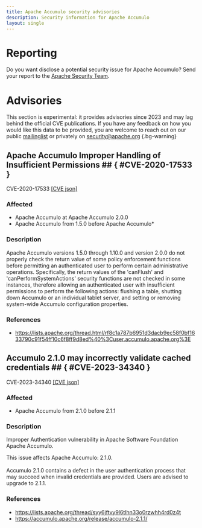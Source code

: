 ```yaml
---
title: Apache Accumulo security advisories
description: Security information for Apache Accumulo
layout: single
---
```


# Reporting

Do you want disclose a potential security issue for Apache Accumulo? Send your report to the [Apache Security Team](mailto:security@apache.org).

# Advisories

This section is experimental: it provides advisories since 2023 and may lag behind the official CVE publications. If you have any feedback on how you would like this data to be provided, you are welcome to reach out on our public [mailinglist](/mailinglist) or privately on [security@apache.org](mailto:security@apache.org)
{.bg-warning}

## Apache Accumulo Improper Handling of Insufficient Permissions ## { #CVE-2020-17533 }

CVE-2020-17533 [\[CVE json\]](./CVE-2020-17533.cve.json)

### Affected

* Apache Accumulo at Apache Accumulo 2.0.0
* Apache Accumulo from 1.5.0 before Apache Accumulo*


### Description

Apache Accumulo versions 1.5.0 through 1.10.0 and version 2.0.0 do not properly check the return value of some policy enforcement functions before permitting an authenticated user to perform certain administrative operations. Specifically, the return values of the 'canFlush' and 'canPerformSystemActions' security functions are not checked in some instances, therefore allowing an authenticated user with insufficient permissions to perform the following actions: flushing a table, shutting down Accumulo or an individual tablet server, and setting or removing system-wide Accumulo configuration properties.

### References
* https://lists.apache.org/thread.html/rf8c1a787b6951d3dacb9ec58f0bf1633790c91f54ff10c6f8ff9d8ed%40%3Cuser.accumulo.apache.org%3E


## Accumulo 2.1.0 may incorrectly validate cached credentials ## { #CVE-2023-34340 }

CVE-2023-34340 [\[CVE json\]](./CVE-2023-34340.cve.json)

### Affected

* Apache Accumulo from 2.1.0 before 2.1.1


### Description

Improper Authentication vulnerability in Apache Software Foundation Apache Accumulo.<br><p>This issue affects Apache Accumulo: 2.1.0.<br><br><span style="background-color: rgb(255, 255, 255);">Accumulo 2.1.0 contains a defect in the user authentication process that </span><span style="background-color: rgb(255, 255, 255);">may succeed when invalid credentials are provided. Users are advised to </span><span style="background-color: rgb(255, 255, 255);">upgrade to 2.1.1.</span><br></p>

### References
* https://lists.apache.org/thread/syy6jftvy9l6tlhn33o0rzwhh4rd0z4t
* https://accumulo.apache.org/release/accumulo-2.1.1/
